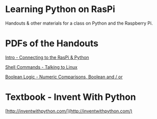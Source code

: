 # Learning Python on RasPi

Handouts & other materials for a class on Python and the Raspberry Pi.

# PDFs of the Handouts

[Intro - Connecting to the RasPi & Python](http://bergey.s3.amazonaws.com/raspi/intro-ssh-raspi.pdf)

[Shell Commands - Talking to Linux](http://bergey.s3.amazonaws.com/raspi/shell-commands-basic.pdf)

[Boolean Logic - Numeric Comparisons, Boolean and / or](http://bergey.s3.amazonaws.com/raspi/boolean-tables.pdf)

# Textbook - Invent With Python

[http://inventwithpython.com/](http://inventwithpython.com/)
